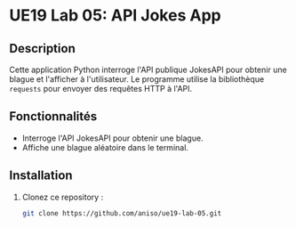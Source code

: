 # UE19 Lab 05: API Jokes App

## Description

Cette application Python interroge l'API publique JokesAPI pour obtenir une blague et l'afficher à l'utilisateur. Le programme utilise la bibliothèque `requests` pour envoyer des requêtes HTTP à l'API.

## Fonctionnalités

- Interroge l'API JokesAPI pour obtenir une blague.
- Affiche une blague aléatoire dans le terminal.

## Installation

1. Clonez ce repository :
   ```bash
   git clone https://github.com/aniso/ue19-lab-05.git
